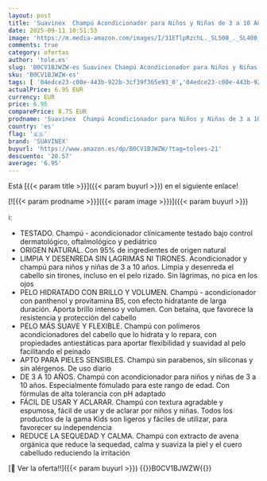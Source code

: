 ```yaml
---
layout: post
title: 'Suavinex  Champú Acondicionador para Niños y Niñas de 3 a 10 Años  Sin Alérgenos  Sin Parabenos  Sin Siliconas  Apto Pieles Sensibles  Sin Lagrimas ni Tirones  95% Ingredientes Origen Natural  300 ml'
date: 2025-09-11 10:51:53
image: 'https://m.media-amazon.com/images/I/31ETlpRzchL._SL500_._SL400_.jpg'
comments: true
category: ofertas
author: 'tole.es'
slug: 'B0CV1BJWZW-es Suavinex Champú Acondicionador para Niños y Niñas de 3 a...'
sku: 'B0CV1BJWZW-es'
tags: [ '04edce23-c00e-443b-922b-3cf39f365e93_0','04edce23-c00e-443b-922b-3cf39f365e93_5501','04edce23-c00e-443b-922b-3cf39f365e93_9701','Arborist Merchandising Root','Baño','Bebé','Champú para bebé','Dormitorio del bebé','Esenciales del día a día: Bebé','Higiene y cuidado','Self Service','Special Features Stores','suavinex','🇪🇸', ]
actualPrice: 6.95 EUR
currency: EUR
price: 6.95
comparePrice: 8.75 EUR
prodname: 'Suavinex  Champú Acondicionador para Niños y Niñas de 3 a 10 Años  Sin Alérgenos  Sin Parabenos  Sin Siliconas  Apto Pieles Sensibles  Sin Lagrimas ni Tirones  95% Ingredientes Origen Natural  300 ml'
country: 'es'
flag: '🇪🇸'
brand: 'SUAVINEX'
buyurl: 'https://www.amazon.es/dp/B0CV1BJWZW/?tag=tolees-21'
descuento: '20.57'
average: '6.95'
---
```


Está [{{< param title >}}]({{< param buyurl >}}) en el siguiente enlace!

[![{{< param prodname >}}]({{< param image >}})]({{< param buyurl >}})

ℹ️:

- TESTADO. Champú - acondicionador clínicamente testado bajo control dermatológico, oftalmológico y pediátrico
- ORIGEN NATURAL. Con 95% de ingredientes de origen natural
- LIMPIA Y DESENREDA SIN LAGRIMAS NI TIRONES. Acondicionador y champú para niños y niñas de 3 a 10 años. Limpia y desenreda el cabello sin tirones, incluso en el pelo rizado. Sin lágrimas, no pica en los ojos
- PELO HIDRATADO CON BRILLO Y VOLUMEN. Champú - acondicionador con panthenol y provitamina B5, con efecto hidratante de larga duración. Aporta brillo intenso y volumen. Con betaína, que favorece la resistencia y protección del cabello
- PELO MÁS SUAVE Y FLEXIBLE. Champú con polímeros acondicionadores del cabello que lo hidrata y lo repara, con propiedades antiestáticas para aportar flexibilidad y suavidad al pelo facilitando el peinado
- APTO PARA PIELES SENSIBLES. Champú sin parabenos, sin siliconas y sin alérgenos. De uso diario
- DE 3 A 10 AÑOS. Champú con acondicionador para niños y niñas de 3 a 10 años. Especialmente fómulado para este rango de edad. Con fórmulas de alta tolerancia con pH adaptado
- FÁCIL DE USAR Y ACLARAR. Champú con textura agradable y espumosa, fácil de usar y de aclarar por niños y niñas. Todos los productos de la gama Kids son ligeros y fáciles de utilizar, para favorecer su independencia
- REDUCE LA SEQUEDAD Y CALMA. Champú con extracto de avena orgánica que reduce la sequedad, calma y suaviza la piel y el cuero cabelludo reduciendo la irritación

[🛒 Ver la oferta!!]({{< param buyurl >}})
{{<world>}}B0CV1BJWZW{{</world>}}
